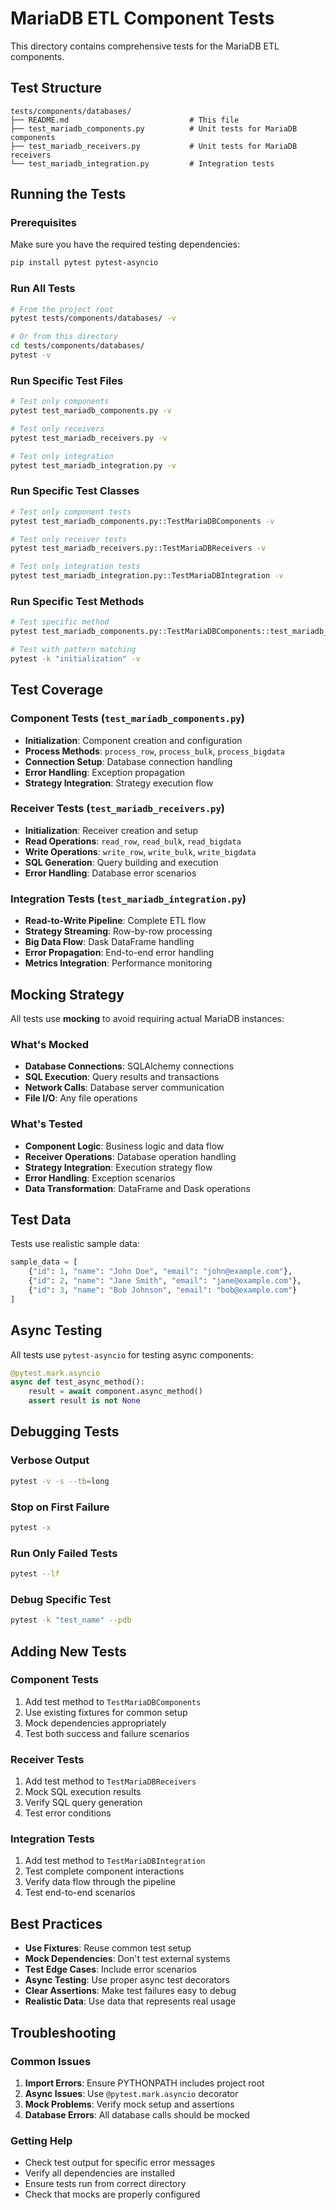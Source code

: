 # MariaDB ETL Component Tests

This directory contains comprehensive tests for the MariaDB ETL components.

## Test Structure

```
tests/components/databases/
├── README.md                           # This file
├── test_mariadb_components.py          # Unit tests for MariaDB components
├── test_mariadb_receivers.py           # Unit tests for MariaDB receivers
└── test_mariadb_integration.py         # Integration tests
```

## Running the Tests

### Prerequisites

Make sure you have the required testing dependencies:

```bash
pip install pytest pytest-asyncio
```

### Run All Tests

```bash
# From the project root
pytest tests/components/databases/ -v

# Or from this directory
cd tests/components/databases/
pytest -v
```

### Run Specific Test Files

```bash
# Test only components
pytest test_mariadb_components.py -v

# Test only receivers
pytest test_mariadb_receivers.py -v

# Test only integration
pytest test_mariadb_integration.py -v
```

### Run Specific Test Classes

```bash
# Test only component tests
pytest test_mariadb_components.py::TestMariaDBComponents -v

# Test only receiver tests
pytest test_mariadb_receivers.py::TestMariaDBReceivers -v

# Test only integration tests
pytest test_mariadb_integration.py::TestMariaDBIntegration -v
```

### Run Specific Test Methods

```bash
# Test specific method
pytest test_mariadb_components.py::TestMariaDBComponents::test_mariadb_read_initialization -v

# Test with pattern matching
pytest -k "initialization" -v
```

## Test Coverage

### Component Tests (`test_mariadb_components.py`)

- **Initialization**: Component creation and configuration
- **Process Methods**: `process_row`, `process_bulk`, `process_bigdata`
- **Connection Setup**: Database connection handling
- **Error Handling**: Exception propagation
- **Strategy Integration**: Strategy execution flow

### Receiver Tests (`test_mariadb_receivers.py`)

- **Initialization**: Receiver creation and setup
- **Read Operations**: `read_row`, `read_bulk`, `read_bigdata`
- **Write Operations**: `write_row`, `write_bulk`, `write_bigdata`
- **SQL Generation**: Query building and execution
- **Error Handling**: Database error scenarios

### Integration Tests (`test_mariadb_integration.py`)

- **Read-to-Write Pipeline**: Complete ETL flow
- **Strategy Streaming**: Row-by-row processing
- **Big Data Flow**: Dask DataFrame handling
- **Error Propagation**: End-to-end error handling
- **Metrics Integration**: Performance monitoring

## Mocking Strategy

All tests use **mocking** to avoid requiring actual MariaDB instances:

### What's Mocked

- **Database Connections**: SQLAlchemy connections
- **SQL Execution**: Query results and transactions
- **Network Calls**: Database server communication
- **File I/O**: Any file operations

### What's Tested

- **Component Logic**: Business logic and data flow
- **Receiver Operations**: Database operation handling
- **Strategy Integration**: Execution strategy flow
- **Error Handling**: Exception scenarios
- **Data Transformation**: DataFrame and Dask operations

## Test Data

Tests use realistic sample data:

```python
sample_data = [
    {"id": 1, "name": "John Doe", "email": "john@example.com"},
    {"id": 2, "name": "Jane Smith", "email": "jane@example.com"},
    {"id": 3, "name": "Bob Johnson", "email": "bob@example.com"}
]
```

## Async Testing

All tests use `pytest-asyncio` for testing async components:

```python
@pytest.mark.asyncio
async def test_async_method():
    result = await component.async_method()
    assert result is not None
```

## Debugging Tests

### Verbose Output

```bash
pytest -v -s --tb=long
```

### Stop on First Failure

```bash
pytest -x
```

### Run Only Failed Tests

```bash
pytest --lf
```

### Debug Specific Test

```bash
pytest -k "test_name" --pdb
```

## Adding New Tests

### Component Tests

1. Add test method to `TestMariaDBComponents`
2. Use existing fixtures for common setup
3. Mock dependencies appropriately
4. Test both success and failure scenarios

### Receiver Tests

1. Add test method to `TestMariaDBReceivers`
2. Mock SQL execution results
3. Verify SQL query generation
4. Test error conditions

### Integration Tests

1. Add test method to `TestMariaDBIntegration`
2. Test complete component interactions
3. Verify data flow through the pipeline
4. Test end-to-end scenarios

## Best Practices

- **Use Fixtures**: Reuse common test setup
- **Mock Dependencies**: Don't test external systems
- **Test Edge Cases**: Include error scenarios
- **Async Testing**: Use proper async test decorators
- **Clear Assertions**: Make test failures easy to debug
- **Realistic Data**: Use data that represents real usage

## Troubleshooting

### Common Issues

1. **Import Errors**: Ensure PYTHONPATH includes project root
2. **Async Issues**: Use `@pytest.mark.asyncio` decorator
3. **Mock Problems**: Verify mock setup and assertions
4. **Database Errors**: All database calls should be mocked

### Getting Help

- Check test output for specific error messages
- Verify all dependencies are installed
- Ensure tests run from correct directory
- Check that mocks are properly configured
